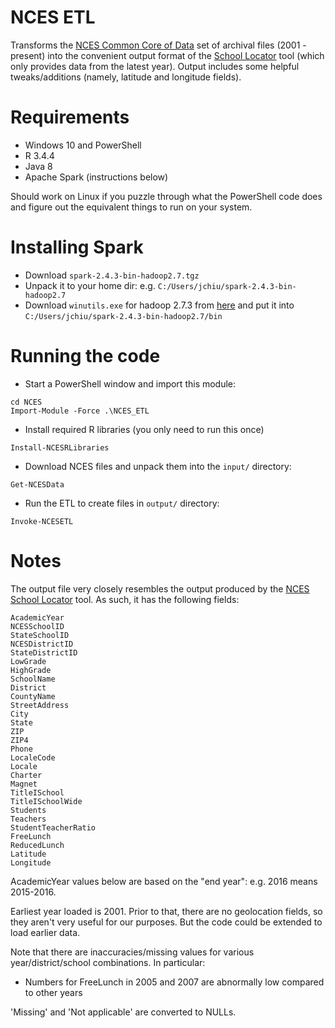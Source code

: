 
# NCES ETL

Transforms the [NCES Common Core of Data](https://nces.ed.gov/ccd/) set of
archival files (2001 - present) into the convenient output format of the
[School Locator](https://nces.ed.gov/ccd/schoolsearch/) tool (which only
provides data from the latest year). Output includes some helpful
tweaks/additions (namely, latitude and longitude fields).

# Requirements

- Windows 10 and PowerShell
- R 3.4.4
- Java 8
- Apache Spark (instructions below)

Should work on Linux if you puzzle through what the PowerShell code does and figure out the equivalent things to run on your system.

# Installing Spark

- Download `spark-2.4.3-bin-hadoop2.7.tgz`
- Unpack it to your home dir: e.g. `C:/Users/jchiu/spark-2.4.3-bin-hadoop2.7`
- Download `winutils.exe` for hadoop 2.7.3 from [here](https://github.com/cdarlint/winutils)
and put it into `C:/Users/jchiu/spark-2.4.3-bin-hadoop2.7/bin`

# Running the code

- Start a PowerShell window and import this module:

```
cd NCES
Import-Module -Force .\NCES_ETL
```

- Install required R libraries (you only need to run this once)

```
Install-NCESRLibraries
```

- Download NCES files and unpack them into the `input/` directory:

```
Get-NCESData
```

- Run the ETL to create files in `output/` directory:

```
Invoke-NCESETL
```

# Notes

The output file very closely resembles the output produced by the [NCES School Locator](https://nces.ed.gov/ccd/schoolsearch/) tool.
As such, it has the following fields:

```
AcademicYear
NCESSchoolID
StateSchoolID
NCESDistrictID
StateDistrictID
LowGrade
HighGrade
SchoolName
District
CountyName
StreetAddress
City
State
ZIP
ZIP4
Phone
LocaleCode
Locale
Charter
Magnet
TitleISchool
TitleISchoolWide
Students
Teachers
StudentTeacherRatio
FreeLunch
ReducedLunch
Latitude
Longitude
```

AcademicYear values below are based on the "end year": e.g. 2016 means 2015-2016.

Earliest year loaded is 2001. Prior to that, there are no geolocation fields,
so they aren't very useful for our purposes. But the code could be extended to
load earlier data.

Note that there are inaccuracies/missing values for various year/district/school
combinations. In particular:
- Numbers for FreeLunch in 2005 and 2007 are abnormally low compared to other years

'Missing' and 'Not applicable' are converted to NULLs.
